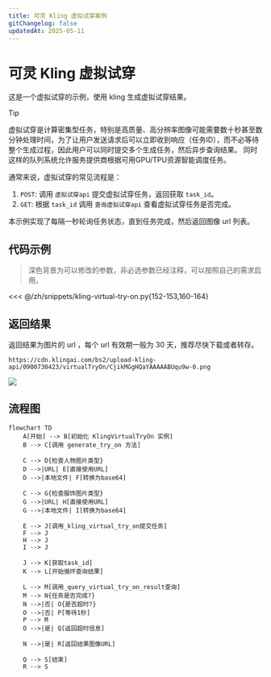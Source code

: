 ```yaml
---
title: 可灵 Kling 虚拟试穿案例
gitChangelog: false
updatedAt: 2025-05-11
---
```


# 可灵 Kling 虚拟试穿

这是一个虚拟试穿的示例，使用 kling 生成虚拟试穿结果。

> [!TIP]
> 虚拟试穿是计算密集型任务，特别是高质量、高分辨率图像可能需要数十秒甚至数分钟处理时间，为了让用户发送请求后可以立即收到响应（任务ID），而不必等待整个生成过程，因此用户可以同时提交多个生成任务，然后异步查询结果。
> 同时这样的队列系统允许服务提供商根据可用GPU/TPU资源智能调度任务。

通常来说，虚拟试穿的常见流程是：

1. `POST`: 调用 `虚拟试穿api` 提交虚拟试穿任务，返回获取 `task_id`。
2. `GET`: 根据 `task_id` 调用 `查询虚拟试穿api` 查看虚拟试穿任务是否完成。

本示例实现了每隔一秒轮询任务状态，直到任务完成，然后返回图像 url 列表。

## 代码示例

> 深色背景为可以修改的参数，非必选参数已经注释，可以按照自己的需求启用。


<<< @/zh/snippets/kling-virtual-try-on.py{152-153,160-164}


## 返回结果

返回结果为图片的 url ，每个 url 有效期一般为 30 天，推荐尽快下载或者转存。

```
https://cdn.klingai.com/bs2/upload-kling-api/0900730423/virtualTryOn/CjikMGgHQaYAAAAABUqu9w-0.png
```

![](https://cdn.jsdelivr.net/gh/timerring/scratchpad2023/2024/2025-05-11-23-41-30.webp)

## 流程图

```mermaid
flowchart TD
    A[开始] --> B[初始化 KlingVirtualTryOn 实例]
    B --> C[调用 generate_try_on 方法]
    
    C --> D{检查人物图片类型}
    D -->|URL| E[直接使用URL]
    D -->|本地文件| F[转换为base64]
    
    C --> G{检查服饰图片类型}
    G -->|URL| H[直接使用URL]
    G -->|本地文件| I[转换为base64]
    
    E --> J[调用_kling_virtual_try_on提交任务]
    F --> J
    H --> J
    I --> J
    
    J --> K[获取task_id]
    K --> L[开始循环查询结果]
    
    L --> M[调用_query_virtual_try_on_result查询]
    M --> N{任务是否完成?}
    N -->|否| O{是否超时?}
    O -->|否| P[等待1秒]
    P --> M
    O -->|是| Q[返回超时信息]
    
    N -->|是| R[返回结果图像URL]
    
    Q --> S[结束]
    R --> S
```